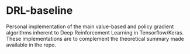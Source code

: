 # DRL-baseline
Personal implementation of the main value-based and policy gradient algorithms inherent to Deep Reinforcement Learning in Tensorflow/Keras. These implementations are to complement the theoretical summary made available in the repo.

